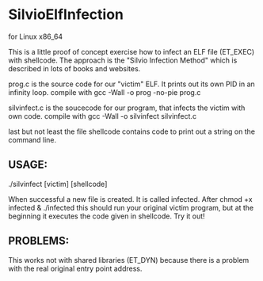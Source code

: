 # SilvioElfInfection

for Linux x86_64

This is a little proof of concept exercise how to infect an ELF file (ET_EXEC) with shellcode. 
The approach is the "Silvio Infection Method" which is described in lots of books and websites.

prog.c is the source code for our "victim" ELF. It prints out its own PID in an infinity loop.
compile with
gcc -Wall -o prog -no-pie prog.c

silvinfect.c is the soucecode for our program, that infects the victim with own code.
compile with
gcc -Wall -o silvinfect silvinfect.c

last but not least the file shellcode contains code to print out a string on the command line.


USAGE:
------

./silvinfect [victim] [shellcode]

When successful a new file is created. It is called infected.
After chmod +x infected & ./infected this should run your original victim program, but at the beginning it executes the code given in shellcode. Try it out!


PROBLEMS:
---------

This works not with shared libraries (ET_DYN) because there is a problem with the real original entry point address. 
